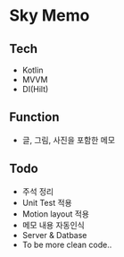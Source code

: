 # Sky Memo
 
## Tech
 - Kotlin
 - MVVM
 - DI(Hilt)

## Function
 - 글, 그림, 사진을 포함한 메모 

## Todo
 - 주석 정리
 - Unit Test 적용
 - Motion layout 적용 
 - 메모 내용 자동인식
 - Server & Datbase
 - To be more clean code..
